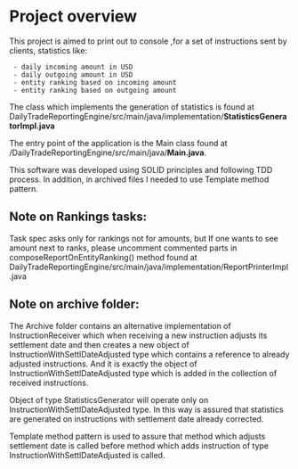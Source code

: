 # Project overview

This project is aimed to print out to console ,for a set of instructions sent by clients, statistics like:

     - daily incoming amount in USD
     - daily outgoing amount in USD
     - entity ranking based on incoming amount
     - entity ranking based on outgoing amount

The class which implements the generation of statistics is found at DailyTradeReportingEngine/src/main/java/implementation/**StatisticsGeneratorImpl.java**

The entry point of the application is the Main class found at /DailyTradeReportingEngine/src/main/java/**Main.java**.

This software was developed using SOLID principles and following TDD process.
In addition, in archived files I needed to use Template method pattern.

## Note on Rankings tasks:

Task spec asks only for rankings not for amounts, but If one wants to see amount next to ranks,
please uncomment commented parts in composeReportOnEntityRanking() method found at
DailyTradeReportingEngine/src/main/java/implementation/ReportPrinterImpl.java

## Note on archive folder:

The Archive folder contains an alternative implementation of InstructionReceiver
which when receiving a new instruction adjusts its settlement date and then creates
a new object of InstructionWithSettlDateAdjusted type which contains a reference to
already adjusted instructions. And it is exactly the object of InstructionWithSettlDateAdjusted type
which is added in the collection of received instructions.


Object of type StatisticsGenerator will operate only on InstructionWithSettlDateAdjusted type.
In this way is assured that statistics are generated on instructions with settlement date already
corrected.

Template method pattern is used to assure that method which adjusts settlement date is
called before method which adds instruction of type InstructionWithSettlDateAdjusted is called.